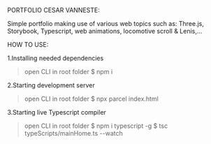 PORTFOLIO CESAR VANNESTE:

Simple portfolio making use of various web topics such as: Three.js, Storybook, Typescript, web animations, locomotive scroll & Lenis,...


HOW TO USE:

1.Installing needed dependencies

>open CLI in root folder
>$ npm i

2.Starting development server

>open CLI in root folder
>$ npx parcel index.html

3.Starting live Typescript compiler

>open CLI in root folder
>$ npm i typescript -g
>$ tsc typeScripts/mainHome.ts --watch

